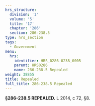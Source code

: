 ```yaml
---
hrs_structure:
  division: '1'
  volume: '5'
  title: '17'
  chapter: '286'
  section: 286-238.5
type: hrs_section
tags:
  - Government
menu:
  hrs:
    identifier: HRS_0286-0238_0005
    parent: HRS0286
    name: 286-238.5 Repealed
weight: 38855
title: Repealed
full_title: 286-238.5 Repealed
---
```

**§286-238.5 REPEALED.** L 2014, c 72, §8.